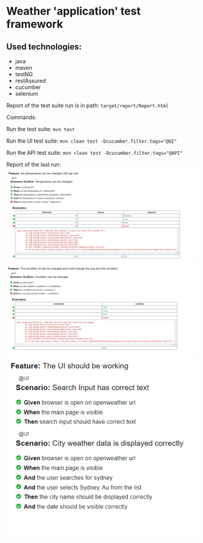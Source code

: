 # Weather 'application' test framework


## Used technologies:
- java
- maven
- testNG
- restAssured
- cucumber
- selenium

Report of the test suite run is in path: `target/report/Report.html`


Commands:

Run the test suite: 
`mvn test`

Run the UI test suite: 
`mvn clean test -Dcucumber.filter.tags="@UI"`

Run the API test suite:
`mvn clean test -Dcucumber.filter.tags="@API"`

Report of the last run:
![Title](./resources/temperature.png)
![Title](./resources/condition.png)
![Title](./resources/UI.png)


